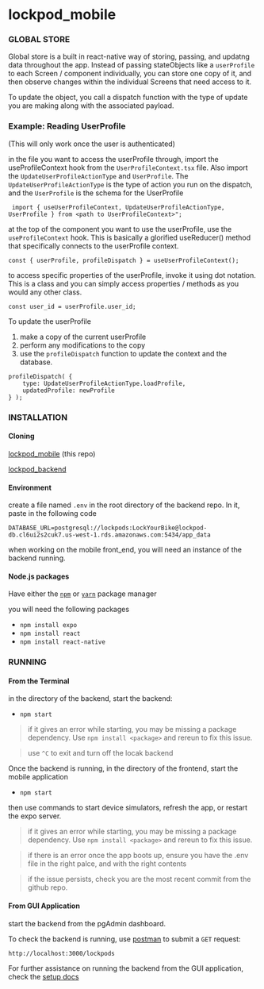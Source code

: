 # lockpod_mobile

### **GLOBAL STORE**

Global store is a built in react-native way of storing, passing, and updatng data throughout the app. Instead of passing stateObjects like a `userProfile` to each Screen / component individually, you can store one copy of it, and then observe changes within the individual Screens that need access to it.

To update the object, you call a dispatch function with the type of update you are making along with the associated payload.

### **Example: Reading UserProfile**

(This will only work once the user is authenticated)

in the file you want to access the userProfile through, import the useProfileContext hook from the `UserProfileContext.tsx` file. Also import the `UpdateUserProfileActionType` and `UserProfile`. The `UpdateUserProfileActionType` is the type of action you run on the dispatch, and the `UserProfile` is the schema for the UserProfile

` import { useUserProfileContext, UpdateUserProfileActionType, UserProfile } from <path to UserProfileContext>";`

at the top of the component you want to use the userProfile, use the `useProfileContext` hook. This is basically a glorified useReducer() method that specifically connects to the userProfile context.

`const { userProfile, profileDispatch } = useUserProfileContext();`

to access specific properties of the userProfile, invoke it using dot notation. This is a class and you can simply access properties / methods as you would any other class.

`const user_id = userProfile.user_id;`

To update the userProfile

1. make a copy of the current userProfile
2. perform any modifications to the copy
3. use the `profileDispatch` function to update the context and the database.

```
profileDispatch( {
    type: UpdateUserProfileActionType.loadProfile,
    updatedProfile: newProfile
} );
```

### **INSTALLATION**

#### **Cloning**

[lockpod_mobile](https://github.com/Lockpodco/lockpod_mobile) (this repo)

[lockpod_backend](https://github.com/Lockpodco/lockpod_backend)

#### **Environment**

create a file named `.env` in the root directory of the backend repo. In it, paste in the following code

`DATABASE_URL=postgresql://lockpods:LockYourBike@lockpod-db.cl6ui2s2cuk7.us-west-1.rds.amazonaws.com:5434/app_data`

when working on the mobile front_end, you will need an instance of the backend running.

#### **Node.js packages**

Have either the [`npm`](https://docs.npmjs.com/downloading-and-installing-node-js-and-npm) or [`yarn`](https://classic.yarnpkg.com/lang/en/docs/install/#mac-stable) package manager

you will need the following packages

- `npm install expo `
- `npm install react`
- `npm install react-native`

### **RUNNING**

#### **From the Terminal**

in the directory of the backend, start the backend:

- `npm start`

> if it gives an error while starting, you may be missing a package dependency. Use `npm install <package>` and rereun to fix this issue.

> use `^C` to exit and turn off the locak backend

Once the backend is running, in the directory of the frontend, start the mobile application

- `npm start`

then use commands to start device simulators, refresh the app, or restart the expo server.

> if it gives an error while starting, you may be missing a package dependency. Use `npm install <package>` and rereun to fix this issue.

> if there is an error once the app boots up, ensure you have the .env file in the right palce, and with the right contents

> if the issue persists, check you are the most recent commit from the github repo.

#### **From GUI Application**

start the backend from the pgAdmin dashboard.

To check the backend is running, use [postman](https://web.postman.co/workspace/My-Workspace~e06a3dd2-cd19-4dbc-8670-dfa02a571206/request/create?requestId=e50bbb7f-12fa-4771-865c-81dcfad44b3c) to submit a `GET` request:

`http://localhost:3000/lockpods`

For further assistance on running the backend from the GUI application, check the [setup docs](https://docs.google.com/document/d/1p3ZJFpEFAl-a8mAdTrjhQ3hbEYJSQLrv5l4eS-d9EvQ/edit)
